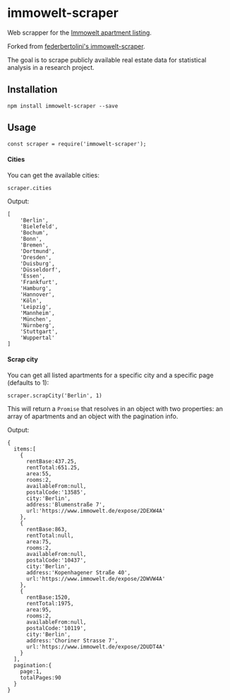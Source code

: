 # immowelt-scraper
Web scrapper for the [Immowelt apartment listing](https://www.immowelt.de/suche/wohnungen/mieten).

Forked from [federbertolini's immowelt-scraper](https://github.com/fedebertolini/immowelt-scraper).

The goal is to scrape publicly available real estate data for statistical analysis in a research project.

## Installation
```
npm install immowelt-scraper --save
```

## Usage

```
const scraper = require('immowelt-scraper');
```

#### Cities
You can get the available cities:
```
scraper.cities
```

Output:
```
[
    'Berlin',
    'Bielefeld',
    'Bochum',
    'Bonn',
    'Bremen',
    'Dortmund',
    'Dresden',
    'Duisburg',
    'Düsseldorf',
    'Essen',
    'Frankfurt',
    'Hamburg',
    'Hannover',
    'Köln',
    'Leipzig',
    'Mannheim',
    'München',
    'Nürnberg',
    'Stuttgart',
    'Wuppertal'
]
```

#### Scrap city
You can get all listed apartments for a specific city and a specific page (defaults to 1):
```
scraper.scrapCity('Berlin', 1)
```
This will return a `Promise` that resolves in an object with two properties: an array of apartments
and an object with the pagination info.

Output:
```
{
  items:[
    {
      rentBase:437.25,
      rentTotal:651.25,
      area:55,
      rooms:2,
      availableFrom:null,
      postalCode:'13585',
      city:'Berlin',
      address:'Blumenstraße 7',
      url:'https://www.immowelt.de/expose/2DEXW4A'
    },
    {
      rentBase:863,
      rentTotal:null,
      area:75,
      rooms:2,
      availableFrom:null,
      postalCode:'10437',
      city:'Berlin',
      address:'Kopenhagener Straße 40',
      url:'https://www.immowelt.de/expose/2DWVW4A'
    },
    {
      rentBase:1520,
      rentTotal:1975,
      area:95,
      rooms:2,
      availableFrom:null,
      postalCode:'10119',
      city:'Berlin',
      address:'Choriner Strasse 7',
      url:'https://www.immowelt.de/expose/2DUDT4A'
    }
  ],
  pagination:{
    page:1,
    totalPages:90
  }
}
```
